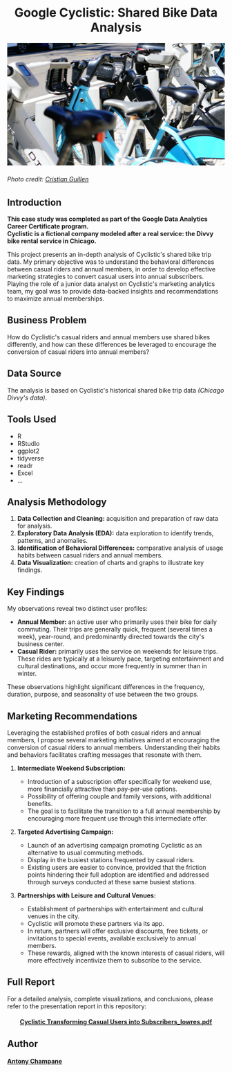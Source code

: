 <h1 align="center">Google Cyclistic: Shared Bike Data Analysis</h1>

![Divvy bike rental station](screenshots/cristian-guillen-RGefFRKy8Ek-unsplash.jpg)  
###### *Photo credit: [Cristian Guillen](https://unsplash.com/fr/@cristiang2023)*
 
## Introduction

**This case study was completed as part of the Google Data Analytics Career Certificate program.  
Cyclistic is a fictional company modeled after a real service: the Divvy bike rental service in Chicago.**

This project presents an in-depth analysis of Cyclistic's shared bike trip data.
My primary objective was to understand the behavioral differences between casual riders and annual members, in order to develop effective marketing strategies to convert casual users into annual subscribers. 
Playing the role of a junior data analyst on Cyclistic's marketing analytics team, my goal was to provide data-backed insights and recommendations to maximize annual memberships.

## Business Problem

How do Cyclistic's casual riders and annual members use shared bikes differently, and how can these differences be leveraged to encourage the conversion of casual riders into annual members?

## Data Source

The analysis is based on Cyclistic's historical shared bike trip data *(Chicago Divvy's data)*.

## Tools Used

*   R
*   RStudio
*   ggplot2
*   tidyverse
*   readr
*   Excel
*   ...

## Analysis Methodology

1.  **Data Collection and Cleaning:** acquisition and preparation of raw data for analysis.
2.  **Exploratory Data Analysis (EDA):** data exploration to identify trends, patterns, and anomalies.
3.  **Identification of Behavioral Differences:** comparative analysis of usage habits between casual riders and annual members.
4.  **Data Visualization:** creation of charts and graphs to illustrate key findings.

## Key Findings

My observations reveal two distinct user profiles:

*   **Annual Member:** an active user who primarily uses their bike for daily commuting. Their trips are generally quick, frequent (several times a week), year-round, and predominantly directed towards the city's business center.
*   **Casual Rider:** primarily uses the service on weekends for leisure trips. These rides are typically at a leisurely pace, targeting entertainment and cultural destinations, and occur more frequently in summer than in winter.

These observations highlight significant differences in the frequency, duration, purpose, and seasonality of use between the two groups.

## Marketing Recommendations

Leveraging the established profiles of both casual riders and annual members, I propose several marketing initiatives aimed at encouraging the conversion of casual riders to annual members. Understanding their habits and behaviors facilitates crafting messages that resonate with them.

1.  **Intermediate Weekend Subscription:**
    *   Introduction of a subscription offer specifically for weekend use, more financially attractive than pay-per-use options.
    *   Possibility of offering couple and family versions, with additional benefits.
    *   The goal is to facilitate the transition to a full annual membership by encouraging more frequent use through this intermediate offer.

2.  **Targeted Advertising Campaign:**
    *   Launch of an advertising campaign promoting Cyclistic as an alternative to usual commuting methods.
    *   Display in the busiest stations frequented by casual riders.
    *   Existing users are easier to convince, provided that the friction points hindering their full adoption are identified and addressed through surveys conducted at these same busiest stations.

3.  **Partnerships with Leisure and Cultural Venues:**
    *   Establishment of partnerships with entertainment and cultural venues in the city.
    *   Cyclistic will promote these partners via its app.
    *   In return, partners will offer exclusive discounts, free tickets, or invitations to special events, available exclusively to annual members.
    *   These rewards, aligned with the known interests of casual riders, will more effectively incentivize them to subscribe to the service.

## Full Report

For a detailed analysis, complete visualizations, and conclusions, please refer to the presentation report in this repository:

<h4 align="center"><a href="https://github.com/TonyChamCham/googleDACC_cyclistic/blob/main/Cyclistic%20Transforming%20Casual%20Users%20into%20Subscribers_lowres.pdf">Cyclistic Transforming Casual Users into Subscribers_lowres.pdf</a></h4>

## Author

#### [Antony Champane](antony.champane@outlook.fr)
